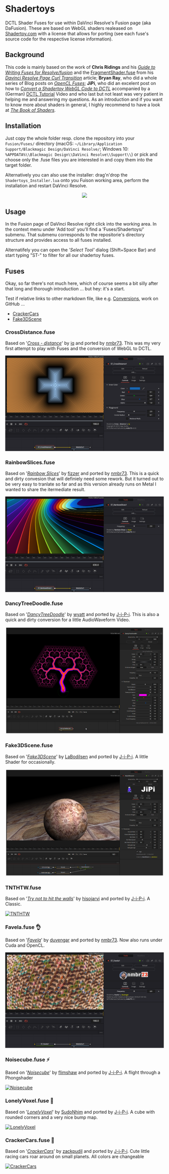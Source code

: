 Shadertoys
==========

DCTL Shader Fuses for use within DaVinci Resolve's Fusion page (aka DaFusion). These are based on WebGL shaders realeased on [Shadertoy.com](https://www.shadertoy.com/) with a license that allows for porting (see each fuse's source code for the respective license information).


Background
----------

This code is mainly based on the work of **Chris Ridings** and his *[Guide to Writing Fuses for Resolve/fusion](https://www.chrisridings.com/guide-to-writing-fuses-for-resolve-fusion-part-1/)* and the [FragmentShader.fuse](https://www.chrisridings.com/wp-content/uploads/2020/05/FragmentShader.fuse) from his *[Davinci Resolve Page Curl Transition](https://www.chrisridings.com/page-curl/)* article; **Bryan Ray**, who did a whole series of Blog posts on *[OpenCL Fuses](http://www.bryanray.name/wordpress/opencl-fuses-index/)*; **JiPi**, who did an excelent post on how to *[Convert a Shadertoy WebGL Code to DCTL](https://www.steakunderwater.com/wesuckless/viewtopic.php?f=17&t=4460)* accompanied by a (German) [DCTL Tutorial](https://youtu.be/dbrPWRldmbs) Video and who last but not least was very patient in helping me and answering my questions. As an introduction and if you want to know more about shaders in general, I highly recommend to have a look at *[The Book of Shaders](https://thebookofshaders.com)*.


Installation
------------

Just copy the whole folder resp. clone the repository into your `Fusion/Fuses/` directory (macOS: `~/Library/Application Support/Blackmagic Design/DaVinci Resolve/`; Windows 10: `%APPDATA%\\Blackmagic Design\\DaVinci Resolve\\Support\\`) or pick and choose only the .fuse files you are interested in and copy them into the target folder.

Alternatively you can also use the installer: drag'n'drop the `Shadertoys_Installer.lua` onto you Fuison working area, perform the installation and restart DaVinci Resolve.

<p align="center">
<a href="https://github.com/nmbr73/Shadertoys/releases/download/v0.1-alpha.1/Shadertoys_Installer.lua"><img src="https://user-images.githubusercontent.com/78935215/107845614-fb394800-6ddc-11eb-826c-59d53fd29b8f.png"></a>
</p>


Usage
-----

In the Fusion page of DaVinci Resolve right click into the working area. In the context menu under 'Add tool' you'll find a 'Fuses/Shadertoys/' submenu. That submenu corresponds to the repositorie's directory structure and provides access to all fuses installed.

Alternatifely you can open the *'Select Tool'* dialog (Shift+Space Bar) and start typing "ST-" to filter for all our shadertoy fuses.

Fuses
-----

Okay, so far there's not much here, which of course seems a bit silly after that long and thorough introduction ... but hey: it's a start.

Test if relative links to other markdown file, like e.g. [Conversions](Conversions.md), work on GitHub ...
- [CrackerCars](PlanetShader/CrackerCars.md)
- [Fake3DScene](PlanetShader/Fake3DScene.md)

### CrossDistance.fuse

Based on '_[Cross - distance](https://www.shadertoy.com/view/XtGfzw)_' by [iq](https://www.shadertoy.com/user/iq) and ported by [nmbr73](https://www.youtube.com/c/nmbr73). This was my very first attempt to play with Fuses and the conversion of WebGL to DCTL.

![screenshot](CrossDistance.png "CrossDistance.fuse in DaVinci Resolve")



### RainbowSlices.fuse

Based on '_[Rainbow Slices](https://www.shadertoy.com/view/XdsGD4)_' by [fizzer](https://www.shadertoy.com/user/fizzer) and ported by [nmbr73](https://www.youtube.com/c/nmbr73). This is a quick and dirty convesion that will definiely need some rework. But it turned out to be very easy to tranlate so far and as this version already runs on Metal I wanted to share the itermediate result.


![screenshot](RainbowSlices.png "RainbowSlices.fuse in DaVinci Resolve")



### DancyTreeDoodle.fuse

Based on '_[DancyTreeDoodle](https://www.shadertoy.com/view/wslGz7)_' by [wyatt](https://www.shadertoy.com/user/wyatt) and ported by [J-i-P-i](https://www.youtube.com/channel/UCItO4q_3JgMVV2MFIPDGQGg). This is also a quick and dirty conversion for a little AudioWaveform Video.

![screenshot](/ObjektShader/DancyTreeDoodle.PNG "DancyTreeDoodle.fuse in DaVinci Resolve")



### Fake3DScene.fuse

Based on '_[Fake3DScene](https://www.shadertoy.com/view/MddSWB)_' by [LaBodilsen](https://www.shadertoy.com/user/LaBodilsen) and ported by [J-i-P-i](https://www.youtube.com/channel/UCItO4q_3JgMVV2MFIPDGQGg). A little Shader for occasionally.

[![screenshot](/PlanetShader/Fake3DScene.PNG "Fake3DScene.fuse in DaVinci Resolve")](https://github.com/nmbr73/Shadertoys/blob/main/PlanetShader/Fake3DScene.md)



### TNTHTW.fuse

Based on '_[Try not to hit the walls](https://www.shadertoy.com/view/XsKcDG)_' by [hisojarvi](https://www.shadertoy.com/user/hisojarvi) and ported by [J-i-P-i](https://www.youtube.com/channel/UCItO4q_3JgMVV2MFIPDGQGg). A Classic.

[![TNTHTW](https://user-images.githubusercontent.com/78935215/107889303-e4e0d880-6f11-11eb-80cc-e2e522a632e5.PNG)](https://github.com/nmbr73/Shadertoys/blob/main/TunnelShader/TNTHTW.md)




### Favela.fuse :ok_hand:

Based on '_[Favela](https://www.shadertoy.com/view/ldGcDh)_' by [duvengar](https://www.shadertoy.com/user/duvengar) and ported by [nmbr73](https://www.youtube.com/c/nmbr73). Now also runs under Cuda and OpenCL.

![screenshot](Favela.png "Favela.fuse in DaVinci Resolve")



### Noisecube.fuse :zap:

Based on '_[Noisecube](https://www.shadertoy.com/view/4sGBD1)_' by [flimshaw](https://www.shadertoy.com/user/flimshaw) and ported by [J-i-P-i](https://www.youtube.com/channel/UCItO4q_3JgMVV2MFIPDGQGg). A flight through a Phongshader

[![Noisecube](https://user-images.githubusercontent.com/78935215/107971617-fded9600-6fb2-11eb-82dd-7630ff3c34bd.PNG)](https://github.com/nmbr73/Shadertoys/blob/main/AbstractShader/Noisecube.md)


### LonelyVoxel.fuse :star2:

Based on '_[LonelyVoxel](https://www.shadertoy.com/view/Mslczn)_' by [SudoNhim](https://www.shadertoy.com/user/SudoNhim) and ported by [J-i-P-i](https://www.youtube.com/channel/UCItO4q_3JgMVV2MFIPDGQGg). A cube with rounded corners and a very nice bump map.

[![LonelyVoxel](https://user-images.githubusercontent.com/78935215/108084988-2211ab80-7075-11eb-911d-b24996b84a65.PNG)](https://github.com/nmbr73/Shadertoys/blob/main/ObjektShader/LonelyVoxel.md)


### CrackerCars.fuse :red_car:

Based on '_[CrackerCars](https://www.shadertoy.com/view/4sdXzr)_' by [zackpudil](https://www.shadertoy.com/user/zackpudil) and ported by [J-i-P-i](https://www.youtube.com/channel/UCItO4q_3JgMVV2MFIPDGQGg). Cute little racing cars roar around on small planets. All colors are changeable

[![CrackerCars](https://user-images.githubusercontent.com/78935215/108132260-d41b9880-70b2-11eb-8426-f612cfd63cd8.PNG)](https://github.com/nmbr73/Shadertoys/blob/main/PlanetShader/CrackerCars.md)
